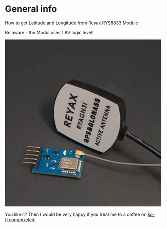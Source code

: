 # General info

How to get Latitude and Longitude from Reyax RYS8833 Module

Be aware - the Modul uses 1.8V logic level!

<img src="https://github.com/pixelEDI/TikTok-Projects/blob/e707f73a10c2a0b36fe0eb0be35a5a676473da51/20_GNSS%20Modul/GNSS.png" width="500">


You like it? Then I would be very happy if you treat me to a coffee on [ko-fi.com/pixeledi](https://www.ko-fi.com/pixeledi)

